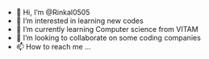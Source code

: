 - 👋 Hi, I’m @Rinkal0505
- 👀 I’m interested in learning new codes
- 🌱 I’m currently learning Computer science from VITAM
- 💞️ I’m looking to collaborate on some coding companies 
- 📫 How to reach me ...

<!---
Rinkal0505/Rinkal0505 is a ✨ special ✨ repository because its `README.md` (this file) appears on your GitHub profile.
You can click the Preview link to take a look at your changes.
--->
